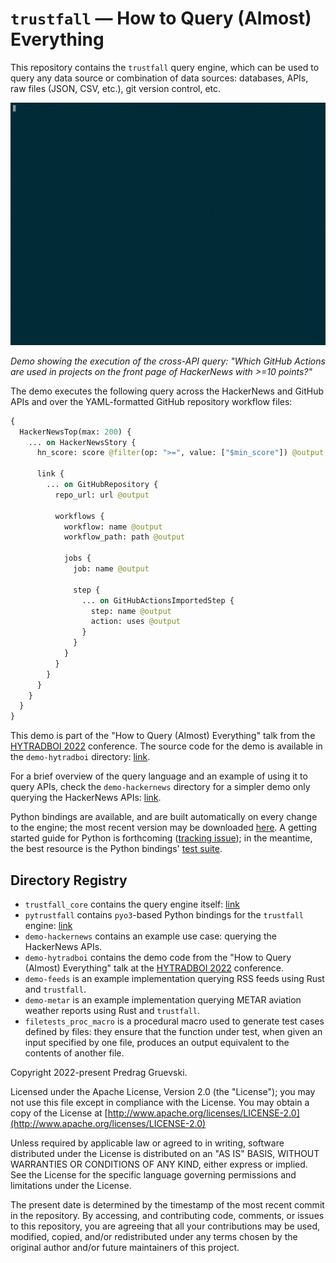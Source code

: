 # `trustfall` — How to Query (Almost) Everything

This repository contains the `trustfall` query engine, which can be used to query any data source
or combination of data sources: databases, APIs, raw files (JSON, CSV, etc.), git version control,
etc.

![Terminal recording of running `cargo run --release -- query example_queries/actions_in_repos_with_min_10_hn_pts.ron` in the `demo-hytradboi` demo project. The system returns the first 20 results of the query in 6.36 seconds."](https://github.com/obi1kenobi/trustfall/raw/main/demo-hytradboi/query-demo.gif)

*Demo showing the execution of the cross-API query: "Which GitHub Actions are used in projects on the front page of HackerNews with >=10 points?"*

The demo executes the following query across the HackerNews and GitHub APIs and over the YAML-formatted GitHub repository workflow files:
```graphql
{
  HackerNewsTop(max: 200) {
    ... on HackerNewsStory {
      hn_score: score @filter(op: ">=", value: ["$min_score"]) @output

      link {
        ... on GitHubRepository {
          repo_url: url @output

          workflows {
            workflow: name @output
            workflow_path: path @output

            jobs {
              job: name @output

              step {
                ... on GitHubActionsImportedStep {
                  step: name @output
                  action: uses @output
                }
              }
            }
          }
        }
      }
    }
  }
}
```

This demo is part of the "How to Query (Almost) Everything" talk
from the [HYTRADBOI 2022](https://www.hytradboi.com/) conference.
The source code for the demo is available in the `demo-hytradboi` directory:
[link](https://github.com/obi1kenobi/trustfall/tree/main/demo-hytradboi).

For a brief overview of the query language and an example of using it to query APIs, check the
`demo-hackernews` directory for a simpler demo only querying the HackerNews APIs: [link](https://github.com/obi1kenobi/trustfall/tree/main/demo-hackernews).

Python bindings are available, and are built automatically on every change to the engine; the most recent version may be downloaded [here](https://github.com/obi1kenobi/trustfall/releases). A getting started guide for Python is
forthcoming ([tracking issue](https://github.com/obi1kenobi/trustfall/issues/16)); in the meantime,
the best resource is the Python bindings'
[test suite](https://github.com/obi1kenobi/trustfall/blob/main/pytrustfall/pytrustfall/tests/test_execution.py).

## Directory Registry

- `trustfall_core` contains the query engine itself: [link](https://github.com/obi1kenobi/trustfall/tree/main/trustfall_core)
- `pytrustfall` contains `pyo3`-based Python bindings for the `trustfall` engine: [link](https://github.com/obi1kenobi/trustfall/tree/main/pytrustfall)
- `demo-hackernews` contains an example use case: querying the HackerNews APIs.
- `demo-hytradboi` contains the demo code from the "How to Query (Almost) Everything" talk
  at the [HYTRADBOI 2022](https://www.hytradboi.com/) conference.
- `demo-feeds` is an example implementation querying RSS feeds using Rust and `trustfall`.
- `demo-metar` is an example implementation querying METAR aviation weather reports using Rust
  and `trustfall`.
- `filetests_proc_macro` is a procedural macro used to generate test cases defined by files:
  they ensure that the function under test, when given an input specified by one file,
  produces an output equivalent to the contents of another file.

Copyright 2022-present Predrag Gruevski.

Licensed under the Apache License, Version 2.0 (the "License");
you may not use this file except in compliance with the License.
You may obtain a copy of the License at
[http://www.apache.org/licenses/LICENSE-2.0](http://www.apache.org/licenses/LICENSE-2.0)

Unless required by applicable law or agreed to in writing, software
distributed under the License is distributed on an "AS IS" BASIS,
WITHOUT WARRANTIES OR CONDITIONS OF ANY KIND, either express or implied.
See the License for the specific language governing permissions and
limitations under the License.

The present date is determined by the timestamp of the most recent commit in the repository.
By accessing, and contributing code, comments, or issues to this repository,
you are agreeing that all your contributions may be used, modified, copied, and/or redistributed
under any terms chosen by the original author and/or future maintainers of this project.
